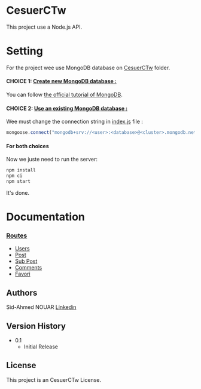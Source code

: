 # CesuerCTw
This project use a Node.js API.

# Setting

For the project wee use MongoDB database on [CesuerCTw](API/) folder.

#### CHOICE 1: <ins>Create new MongoDB database :</ins>
You can follow [the official tutorial of MongoDB](https://www.mongodb.com/fr-fr/basics/create-database).

#### CHOICE 2: <ins>Use an existing MongoDB database :</ins>

Wee must change the connection string in [index.js](API/index.js) file :
```Javascript
mongoose.connect("mongodb+srv://<user>:<database>@<cluster>.mongodb.net?retryWrites=true&w=majority", { useNewUrlParser: true, useUnifiedTopology: true },
```
#### For both choices

Now we juste need to run the server:
```bash
npm install
npm ci
npm start
```
It's done.

# Documentation

### [Routes](Documentation/)

 * [Users](Documentation/README-users.md)
 * [Post](Documentation/README-post.md)
 * [Sub Post](Documentation/README-subpost.md)
 * [Comments](Documentation/README-comments.md)
 * [Favori](Documentation/README-fav.md)

## Authors

Sid-Ahmed NOUAR  [Linkedin](https://www.linkedin.com/in/sid-ahmed-nouar-4347b5159/)

## Version History

* 0.1
    * Initial Release

## License

This project is an CesuerCTw License.